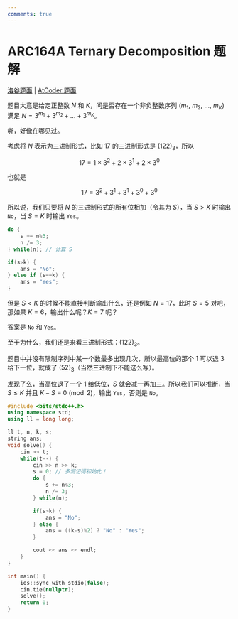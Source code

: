 ```yaml
---
comments: true
---
```


# ARC164A Ternary Decomposition 题解

[洛谷题面](https://www.luogu.com.cn/problem/AT_arc164_a) | [AtCoder 题面](https://atcoder.jp/contests/arc164/tasks/arc164_a)

题目大意是给定正整数 $N$ 和 $K$，问是否存在一个非负整数序列 $(m_1,\ m_2,\ \dots,\ m_K)$ 满足 $N=3^{m_1}+3^{m_2}+\dots +3^{m_K}$。

嘶，~~好像在哪见过~~。

考虑将 $N$ 表示为三进制形式，比如 $17$ 的三进制形式是 $(122)_3$，所以

$$17=1\times 3^2+2\times 3^1+2\times 3^0$$

也就是

$$17=3^2+3^1+3^1+3^0+3^0$$

所以说，我们只要将 $N$ 的三进制形式的所有位相加（令其为 $S$），当 $S> K$ 时输出 `No`，当 $S=K$ 时输出 `Yes`。

```cpp
do {
    s += n%3;
    n /= 3;
} while(n); // 计算 S

if(s>k) {
    ans = "No";
} else if (s==k) {
    ans = "Yes";
}
```

但是 $S< K$ 的时候不能直接判断输出什么，还是例如 $N=17$，此时 $S=5$ 对吧，那如果 $K=6$，输出什么呢？$K=7$ 呢？

答案是 `No` 和 `Yes`。

至于为什么，我们还是来看三进制形式：$(122)_3$。

题目中并没有限制序列中某一个数最多出现几次，所以最高位的那个 $1$ 可以退 $3$ 给下一位，就成了 $(52)_3$（当然三进制下不能这么写）。

发现了么，当高位退了一个 $1$ 给低位，$S$ 就会减一再加三。所以我们可以推断，当 $S\le K$ 并且 $K-S\equiv 0 \pmod 2$，输出 `Yes`，否则是 `No`。

```cpp
#include <bits/stdc++.h>
using namespace std;
using ll = long long;

ll t, n, k, s;
string ans;
void solve() {
    cin >> t;
    while(t--) {
        cin >> n >> k;
        s = 0; // 多测记得初始化！
        do {
            s += n%3;
            n /= 3;
        } while(n);

        if(s>k) {
            ans = "No";
        } else {
            ans = ((k-s)%2) ? "No" : "Yes";
        }

        cout << ans << endl;
    }
}

int main() {
    ios::sync_with_stdio(false);
    cin.tie(nullptr);
    solve();
    return 0;
}
```
